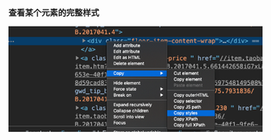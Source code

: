 ### 查看某个元素的完整样式

![copyStyle](https://raw.githubusercontent.com/13916253446/assets/master/public/%E5%B1%8F%E5%B9%95%E5%BF%AB%E7%85%A7%202019-10-12%20%E4%B8%8A%E5%8D%8810.uu76n6o73ws.04.09%20(1).png)
